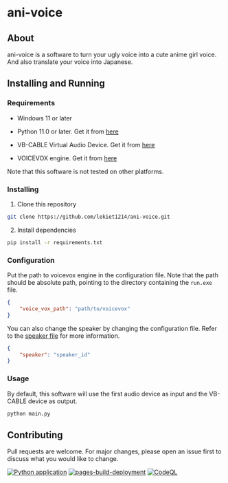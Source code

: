 # ani-voice

## About

ani-voice is a software to turn your ugly voice into a cute anime girl voice.
And also translate your voice into Japanese.

## Installing and Running

### Requirements

- Windows 11 or later

- Python 11.0 or later. Get it from [here](https://www.python.org/downloads/)

- VB-CABLE Virtual Audio Device. Get it from [here](https://vb-audio.com/Cable/)

- VOICEVOX engine. Get it from [here](https://github.com/VOICEVOX/voicevox_engine/releases/tag/0.14.4)

Note that this software is not tested on other platforms.

### Installing

1. Clone this repository

```bash
git clone https://github.com/lekiet1214/ani-voice.git
```

2. Install dependencies

```bash
pip install -r requirements.txt
```

### Configuration

Put the path to voicevox engine in the configuration file.
Note that the path should be absolute path, pointing to the directory containing the `run.exe` file.

```json
{
    "voice_vox_path": "path/to/voicevox"
}
```

You can also change the speaker by changing the configuration file.
Refer to the [speaker file](speakers.json) for more information.

```json
{
    "speaker": "speaker_id"
}
```

### Usage

By default, this software will use the first audio device as input and the VB-CABLE device as output.

```bash
python main.py
```

## Contributing

Pull requests are welcome. For major changes, please open an issue first to discuss what you would like to change.

[![Python application](https://github.com/lekiet1214/ani-voice/actions/workflows/python-app.yml/badge.svg?branch=main)](https://github.com/lekiet1214/ani-voice/actions/workflows/python-app.yml)
[![pages-build-deployment](https://github.com/lekiet1214/ani-voice/actions/workflows/pages/pages-build-deployment/badge.svg?branch=main)](https://github.com/lekiet1214/ani-voice/actions/workflows/pages/pages-build-deployment)
[![CodeQL](https://github.com/lekiet1214/ani-voice/actions/workflows/github-code-scanning/codeql/badge.svg)](https://github.com/lekiet1214/ani-voice/actions/workflows/github-code-scanning/codeql)